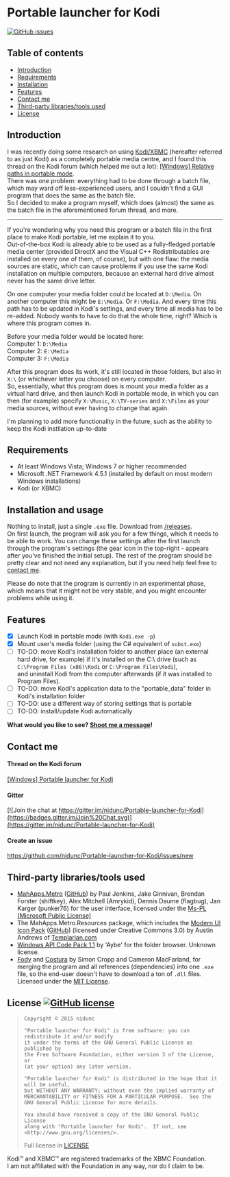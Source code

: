 # Portable launcher for Kodi
[![GitHub issues](https://img.shields.io/github/issues/nidunc/Portable-launcher-for-Kodi.svg?style=flat-square)](https://github.com/nidunc/Portable-launcher-for-Kodi/issues)
## Table of contents

- [Introduction](#introduction)
- [Requirements](#requirements)
- [Installation](#installation-and-usage)
- [Features](#features)
- [Contact me](#contact-me)
- [Third-party libraries/tools used](#third-party-librariestools-used)
- [License](#license-)

## Introduction
I was recently doing some research on using [Kodi/XBMC](http://kodi.tv) (hereafter referred to as just Kodi)
as a completely portable media centre, and I found this thread on the Kodi forum (which helped me out a lot):
[[Windows] Relative paths in portable mode](http://forum.kodi.tv/showthread.php?tid=94181).  
There was one problem: everything had to be done through a batch file,
which may ward off less-experienced users,
and I couldn't find a GUI program that does the same as the batch file.  
So I decided to make a program myself, which does (almost) the same as the batch file in the aforementioned forum thread, and more.

----------

If you're wondering why you need this program or a batch file in the first place to make Kodi portable,
let me explain it to you.  
Out-of-the-box Kodi is already able to be used as a fully-fledged portable media center (provided DirectX
and the Visual C++ Redistributables are installed on every one of them, of course),
but with one flaw: the media sources are static, which can cause problems if you use the same Kodi installation
on multiple computers, because an external hard drive almost never has the same drive letter.  

On one computer your media folder could be located at `D:\Media`.
On another computer this might be `E:\Media`. Or `F:\Media`. And every time this path has to be updated in
Kodi's settings, and every time all media has to be re-added.
Nobody wants to have to do that the whole time, right? Which is where this program comes in.

Before your media folder would be located here:  
Computer 1: `D:\Media`  
Computer 2: `E:\Media`  
Computer 3: `F:\Media`  

After this program does its work, it's still located in those folders, but also in `X:\` (or whichever letter
you choose) on every computer.  
So, essentially, what this program does is mount your media folder as a virtual hard drive, and then launch
Kodi in portable mode, in which you can then (for example) specify `X:\Music`, `X:\TV-series` and `X:\Films`
as your media sources, without ever having to change that again.

I'm planning to add more functionality in the future, such as the ability to keep the Kodi instllation up-to-date

## Requirements
- At least Windows Vista; Windows 7 or higher recommended
- Microsoft .NET Framework 4.5.1 (installed by default on most modern Windows installations)
- Kodi (or XBMC)

## Installation and usage
Nothing to install, just a single `.exe` file.
Download from [/releases](https://github.com/nidunc/Portable-launcher-for-Kodi/releases).  
On first launch, the program will ask you for a few things, which it needs to be able to work.
You can change these settings after the first launch through the program's settings
(the gear icon in the top-right - appears after you've finished the initial setup). The rest of the program should be pretty clear and not need any explanation, but if you need help feel free to [contact me](#contact-me).

Please do note that the program is currently in an experimental phase, which means that it might not be very stable, and you might encounter problems while using it.

## Features
- [x] Launch Kodi in portable mode (with `Kodi.exe -p`)
- [x] Mount user's media folder (using the C# equivalent of `subst.exe`)
- [ ] TO-DO: move Kodi's installation folder to another place (an external hard drive, for example)
if it's installed on the C:\ drive (such as `C:\Program Files (x86)\Kodi` or `C:\Program Files\Kodi`),  
and uninstall Kodi from the computer afterwards (if it was installed to Program Files).
- [ ] TO-DO: move Kodi's application data to the "portable_data" folder in Kodi's installation folder
- [ ] TO-DO: use a different way of storing settings that is portable
- [ ] TO-DO: install/update Kodi automatically

**What would you like to see? [Shoot me a message](#contact-me)!**

## Contact me
#### Thread on the Kodi forum
[[Windows] Portable launcher for Kodi](http://forum.kodi.tv/showthread.php?tid=226857)
#### Gitter
[![Join the chat at https://gitter.im/nidunc/Portable-launcher-for-Kodi](https://badges.gitter.im/Join%20Chat.svg)](https://gitter.im/nidunc/Portable-launcher-for-Kodi)
#### Create an issue
https://github.com/nidunc/Portable-launcher-for-Kodi/issues/new
## Third-party libraries/tools used
- [MahApps.Metro](http://mahapps.com) ([GitHub](https://github.com/MahApps/MahApps.Metro/))
by Paul Jenkins, Jake Ginnivan, Brendan Forster (shiftkey), Alex Mitchell (Amrykid), Dennis Daume (flagbug),
Jan Karger (punker76) for the user interface, licensed under the
[Ms-PL (Microsoft Public License)](https://msdn.microsoft.com/en-us/library/ff649456.aspx)
- The MahApps.Metro.Resources package, which includes the [Modern UI Icon Pack](http://modernuiicons.com/)
  ([GitHub](https://github.com/Templarian/WindowsIcons)) (licensed under Creative Commons 3.0)
 by Austin Andrews of [Templarian.com](http://templarian.com/)
- [Windows API Code Pack 1.1](https://github.com/aybe/Windows-API-Code-Pack-1.1) by 'Aybe' for the folder browser.
Unknown license.
- [Fody](https://github.com/Fody/Fody) and [Costura](https://github.com/Fody/Costura)
by Simon Cropp and Cameron MacFarland, for merging the program and all references (dependencies)
into one `.exe` file, so the end-user doesn't have to download a ton of `.dll` files.
Licensed under the [MIT License](http://opensource.org/licenses/MIT).

## License [![GitHub license](https://img.shields.io/badge/license-GPLv3-blue.svg?style=flat-square)](https://raw.githubusercontent.com/nidunc/Portable-launcher-for-Kodi/master/LICENSE)
> ```
> Copyright © 2015 nidunc  
>
> "Portable launcher for Kodi" is free software: you can redistribute it and/or modify
> it under the terms of the GNU General Public License as published by
> the Free Software Foundation, either version 3 of the License, or
> (at your option) any later version.
> 
> "Portable launcher for Kodi" is distributed in the hope that it will be useful,
> but WITHOUT ANY WARRANTY; without even the implied warranty of
> MERCHANTABILITY or FITNESS FOR A PARTICULAR PURPOSE.  See the
> GNU General Public License for more details.
> 
> You should have received a copy of the GNU General Public License
> along with "Portable launcher for Kodi".  If not, see <http://www.gnu.org/licenses/>.
> ```
> Full license in [LICENSE](https://raw.githubusercontent.com/nidunc/Portable-launcher-for-Kodi/master/LICENSE)

Kodi™ and XBMC™ are registered trademarks of the XBMC Foundation.  
I am not affiliated with the Foundation in any way, nor do I claim to be.
